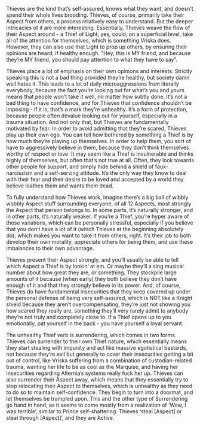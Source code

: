 Thieves are the kind that’s self-assured, knows what they want, and doesn’t spend their whole lives brooding. Thieves, of course, primarily take their Aspect from others, a process relatively easy to understand. But the deeper intricacies of it are more interesting. Essentially, Thieves weave the flow of their Aspect around - a Thief of Light, yes, could, on a superficial level, take all of the attention for themselves, which is something Vriska does. However, they can also use that Light to prop up others, by ensuring their opinions are heard, if healthy enough. “Hey, this is MY friend, and because they’re MY friend, you should pay attention to what they have to say”.

Thieves place a lot of emphasis on their own opinions and interests. Strictly speaking this is not a bad thing provided they’re healthy, but society damn well hates it. This leads to a lot of daily microaggressions from literally everybody, because the fact you’re looking out for what’s you and yours means that people won’t take it well, no matter how subtly done. It’s not a bad thing to have confidence, and for Thieves that confidence shouldn’t be imposing - if it is, that’s a mark they’re unhealthy. It’s a form of protection, because people often devalue looking out for yourself, especially in a trauma situation. And not only that, but Thieves are fundamentally motivated by fear. In order to avoid admitting that they’re scared, Thieves play up their own ego. You can tell how bothered by something a Thief is by how much they’re playing up themselves. In order to help them, you sort of have to aggressively believe in them, because they don’t think themselves worthy of respect or love. It may seem like a Thief is invulnerable and thinks highly of themselves, but often that’s not true at all. Often, they look towards other people for support, and simply hide behind a shield of faux-narcissism and a self-serving attitude. It’s the only way they know to deal with their fear and their desire to be loved and accepted by a world they believe loathes them and wants them dead.

To fully understand how Thieves work, imagine there’s a big ball of wibbly wobbly Aspect stuff surrounding everyone, of all 12 Aspects, most strongly the Aspect that person belongs to. In some parts, it’s naturally stronger, and in other parts, it’s naturally weaker. If you’re a Thief, you’re hyper aware of these variations, which can be personally stressful, especially if you believe that you don’t have a lot of it (which Thieves at the beginning absolutely do), which makes you want to take it from others, right. It’s their job to both develop their own morality, appreciate others for being them, and use these imbalances to their own advantage. 

Thieves present their Aspect strongly, and you’ll usually be able to tell which Aspect a Thief is by lookin’ at em. Or maybe they’ll a sing musical number about how great they are, or something. They stockpile large amounts of it because (when early) they both believe they don’t have enough of it and that they strongly believe in its power. And, of course, Thieves do  have fundamental insecurities that they keep covered up under the personal defense of being very self-assured, which is NOT like a Knight shield because they aren’t overcompensating, they’re just not showing you how scared they really are, something they’ll very rarely admit to anybody they’re not truly and completely close to. If a Thief opens up to you emotionally, pat yourself in the back - you have yourself a loyal servant.

The unhealthy Thief verb is surrendering, which comes in two forms. Thieves can surrender to their own Thief nature, which essentially means they start stealing with impunity and act like massive egotistical bastards, not because they’re evil but generally to cover their insecurities getting a bit out of control, like Vriska suffering from a combination of custodian-related trauma, wanting her life to be as cool as the Marquise, and having her insecurities regarding Alternia’s systems really fuck her up. Thieves can also surrender their Aspect away, which means that they essentially try to stop relocating their Aspect to themselves, which is unhealthy as they need to do so to maintain self-confidence. They begin to turn into a doormat, and let themselves be trampled upon. This and the other type of Surrendering go hand in hand, as it seems to come mostly from a realization of ‘Wow, I was terrible’, similar to Prince self-shattering.
Thieves ‘steal [Aspect] or steal through [Aspect]’, and they are Active.
